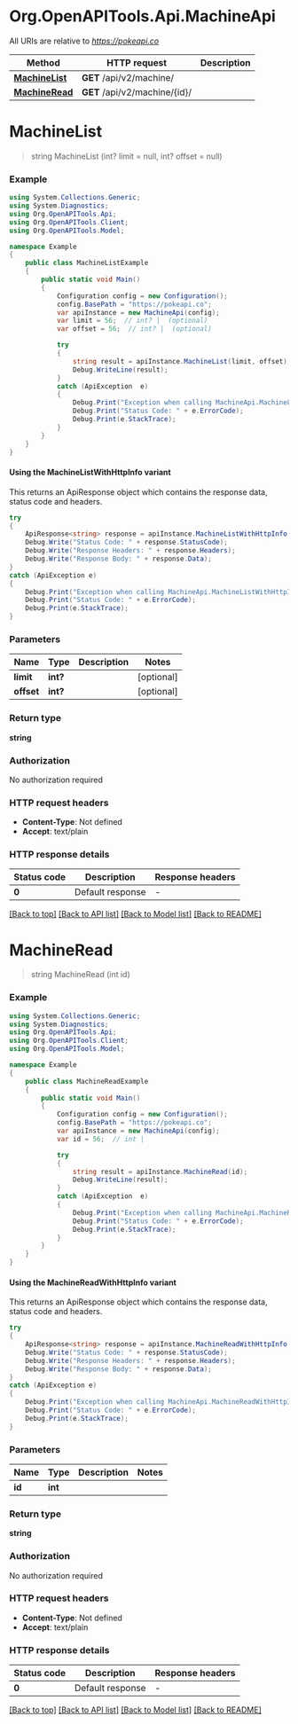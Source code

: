 # Org.OpenAPITools.Api.MachineApi

All URIs are relative to *https://pokeapi.co*

| Method | HTTP request | Description |
|--------|--------------|-------------|
| [**MachineList**](MachineApi.md#machinelist) | **GET** /api/v2/machine/ |  |
| [**MachineRead**](MachineApi.md#machineread) | **GET** /api/v2/machine/{id}/ |  |

<a name="machinelist"></a>
# **MachineList**
> string MachineList (int? limit = null, int? offset = null)



### Example
```csharp
using System.Collections.Generic;
using System.Diagnostics;
using Org.OpenAPITools.Api;
using Org.OpenAPITools.Client;
using Org.OpenAPITools.Model;

namespace Example
{
    public class MachineListExample
    {
        public static void Main()
        {
            Configuration config = new Configuration();
            config.BasePath = "https://pokeapi.co";
            var apiInstance = new MachineApi(config);
            var limit = 56;  // int? |  (optional) 
            var offset = 56;  // int? |  (optional) 

            try
            {
                string result = apiInstance.MachineList(limit, offset);
                Debug.WriteLine(result);
            }
            catch (ApiException  e)
            {
                Debug.Print("Exception when calling MachineApi.MachineList: " + e.Message);
                Debug.Print("Status Code: " + e.ErrorCode);
                Debug.Print(e.StackTrace);
            }
        }
    }
}
```

#### Using the MachineListWithHttpInfo variant
This returns an ApiResponse object which contains the response data, status code and headers.

```csharp
try
{
    ApiResponse<string> response = apiInstance.MachineListWithHttpInfo(limit, offset);
    Debug.Write("Status Code: " + response.StatusCode);
    Debug.Write("Response Headers: " + response.Headers);
    Debug.Write("Response Body: " + response.Data);
}
catch (ApiException e)
{
    Debug.Print("Exception when calling MachineApi.MachineListWithHttpInfo: " + e.Message);
    Debug.Print("Status Code: " + e.ErrorCode);
    Debug.Print(e.StackTrace);
}
```

### Parameters

| Name | Type | Description | Notes |
|------|------|-------------|-------|
| **limit** | **int?** |  | [optional]  |
| **offset** | **int?** |  | [optional]  |

### Return type

**string**

### Authorization

No authorization required

### HTTP request headers

 - **Content-Type**: Not defined
 - **Accept**: text/plain


### HTTP response details
| Status code | Description | Response headers |
|-------------|-------------|------------------|
| **0** | Default response |  -  |

[[Back to top]](#) [[Back to API list]](../README.md#documentation-for-api-endpoints) [[Back to Model list]](../README.md#documentation-for-models) [[Back to README]](../README.md)

<a name="machineread"></a>
# **MachineRead**
> string MachineRead (int id)



### Example
```csharp
using System.Collections.Generic;
using System.Diagnostics;
using Org.OpenAPITools.Api;
using Org.OpenAPITools.Client;
using Org.OpenAPITools.Model;

namespace Example
{
    public class MachineReadExample
    {
        public static void Main()
        {
            Configuration config = new Configuration();
            config.BasePath = "https://pokeapi.co";
            var apiInstance = new MachineApi(config);
            var id = 56;  // int | 

            try
            {
                string result = apiInstance.MachineRead(id);
                Debug.WriteLine(result);
            }
            catch (ApiException  e)
            {
                Debug.Print("Exception when calling MachineApi.MachineRead: " + e.Message);
                Debug.Print("Status Code: " + e.ErrorCode);
                Debug.Print(e.StackTrace);
            }
        }
    }
}
```

#### Using the MachineReadWithHttpInfo variant
This returns an ApiResponse object which contains the response data, status code and headers.

```csharp
try
{
    ApiResponse<string> response = apiInstance.MachineReadWithHttpInfo(id);
    Debug.Write("Status Code: " + response.StatusCode);
    Debug.Write("Response Headers: " + response.Headers);
    Debug.Write("Response Body: " + response.Data);
}
catch (ApiException e)
{
    Debug.Print("Exception when calling MachineApi.MachineReadWithHttpInfo: " + e.Message);
    Debug.Print("Status Code: " + e.ErrorCode);
    Debug.Print(e.StackTrace);
}
```

### Parameters

| Name | Type | Description | Notes |
|------|------|-------------|-------|
| **id** | **int** |  |  |

### Return type

**string**

### Authorization

No authorization required

### HTTP request headers

 - **Content-Type**: Not defined
 - **Accept**: text/plain


### HTTP response details
| Status code | Description | Response headers |
|-------------|-------------|------------------|
| **0** | Default response |  -  |

[[Back to top]](#) [[Back to API list]](../README.md#documentation-for-api-endpoints) [[Back to Model list]](../README.md#documentation-for-models) [[Back to README]](../README.md)

